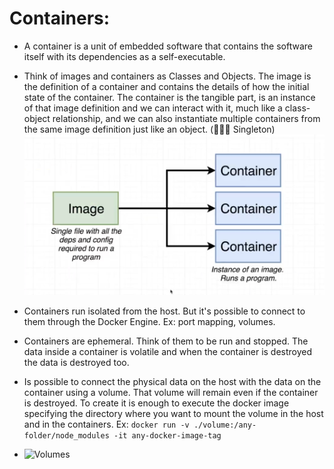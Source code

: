# Containers:
* A container is a unit of embedded software that contains the software itself with its dependencies as a self-executable.
* Think of images and containers as Classes and Objects. The image is the definition of a container and contains the details
of how the initial state of the container. The container is the tangible part, is an instance of that image definition and we
can interact with it, much like a class-object relationship, and we can also instantiate multiple containers from the same
image definition just like an object. (🔪🔪🔪 Singleton)
![Volumes](../img/images-vs-containers-docker.png)
* Containers run isolated from the host. But it's possible to connect to them through the Docker Engine.
Ex: port mapping, volumes.
* Containers are ephemeral. Think of them to be run and stopped. 
The data inside a container is volatile and when the container is destroyed the data is destroyed too.
* Is possible to connect the physical data on the host with the data on the container using a volume.
That volume will remain even if the container is destroyed.
To create it is enough to execute the docker image specifying the directory where you want to mount the volume in the host and in the containers.
Ex: ```docker run -v ./volume:/any-folder/node_modules -it any-docker-image-tag```

* ![Volumes](../img/volumes.png)
